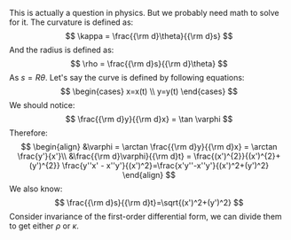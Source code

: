 This is actually a question in physics. But we probably need math to solve for it.
The curvature is defined as:
$$
\kappa = \frac{{\rm d}\theta}{{\rm d}s}
$$
And the radius is defined as:
$$
\rho = \frac{{\rm d}s}{{\rm d}\theta}
$$
As $s = R \theta$.
Let's say the curve is defined by following equations:
$$
\begin{cases}
x=x(t) \\
y=y(t)
\end{cases}
$$
We should notice:
$$
\frac{{\rm d}y}{{\rm d}x} = \tan \varphi
$$
Therefore:
$$
\begin{align}
&\varphi = \arctan \frac{{\rm d}y}{{\rm d}x} = \arctan \frac{y'}{x'}\\
&\frac{{\rm d}\varphi}{{\rm d}t} = \frac{(x')^{2}}{(x')^{2}+(y')^{2}} \frac{y''x' - x''y'}{(x')^2}=\frac{x'y''-x''y'}{(x')^2+(y')^2}
\end{align}
$$
We also know:
$$
\frac{{\rm d}s}{{\rm d}t}=\sqrt{(x')^2+(y')^2}
$$
Consider invariance of the first-order differential form, we can divide them to get either $\rho$ or $\kappa$.
